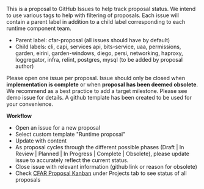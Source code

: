 This is a proposal to GitHub Issues to help track proposal status. We intend to use various tags to help with filtering of proposals. Each issue will contain a parent label in addition to a child label corresponding to each runtime component team.

* Parent label: cfar-proposal (all issues should have by default)
* Child labels: cli, capi, services api, bits-service, uaa, permissions, garden, eirini, garden-windows, diego, persi, networking, haproxy, loggregator, infra, relint, postgres, mysql (to be added by proposal author)

Please open one issue per proposal. Issue should only be closed when **implementation is complete** or when **proposal has been deemed obsolete**.
We recommend as a best practice to add a target milestone. Please see demo issue for details. A github template has been created to be used for your convenience.

**Workflow**
* Open an issue for a new proposal
* Select custom template "Runtime proposal"
* Update with content
* As proposal cycles through the different possible phases (Draft | In Review | Planned | In Progress | Complete | Obsolete), please update issue to accurately reflect the current status. 
* Close issue with relevant information (github link or reason for obsolete)
* Check [CFAR Proposal Kanban](https://github.com/chenl23/cfar-proposals/projects/1) under Projects tab to see status of all proposals




